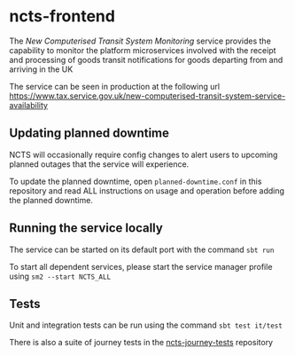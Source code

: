 
# ncts-frontend

The _New Computerised Transit System Monitoring_ service provides the capability to monitor the platform microservices involved with the receipt and processing of goods transit notifications for goods departing from and arriving in the UK

The service can be seen in production at the following url https://www.tax.service.gov.uk/new-computerised-transit-system-service-availability

## Updating planned downtime

NCTS will occasionally require config changes to alert users to upcoming planned outages that the service will experience.

To update the planned downtime, open `planned-downtime.conf` in this repository and read ALL instructions on usage and operation before adding the planned downtime.


## Running the service locally

The service can be started on its default port with the command `sbt run`

To start all dependent services, please start the service manager profile using `sm2 --start NCTS_ALL`

## Tests

Unit and integration tests can be run using the command `sbt test it/test`

There is also a suite of journey tests in the [ncts-journey-tests](https://github.com/hmrc/ncts-journey-tests/) repository
